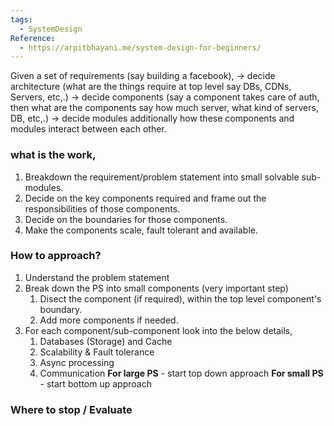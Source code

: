 ```yaml
---
tags:
  - SystemDesign
Reference:
  - https://arpitbhayani.me/system-design-for-beginners/
---
```

Given a set of requirements (say building a facebook),
-> decide architecture (what are the things require at top level say DBs, CDNs, Servers, etc,.)
-> decide components (say a component takes care of auth, then what are the components say how much server, what kind of servers, DB, etc,.)
-> decide modules
additionally how these components and modules interact between each other.

### what is the work,

1. Breakdown the requirement/problem statement into small solvable sub-modules.
2. Decide on the key components required and frame out the responsibilities of those components.
3. Decide on the boundaries for those components.
4. Make the components scale, fault tolerant and available.

### How to approach?

1. Understand the problem statement
2. Break down the PS into small components (very important step)
	1. Disect the component (if required), within the top level component's boundary.
	2. Add more components if needed.
3. For each component/sub-component look into the below details,
	1. Databases (Storage) and Cache
	2. Scalability & Fault tolerance
	3. Async processing
	4. Communication
**For large PS** - start top down approach
**For small PS** - start bottom up approach

### Where to stop / Evaluate 